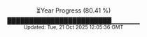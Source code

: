 <p align="center">
⏳Year Progress (80.41 %)<br>
████████████████████████▁▁▁▁▁▁ <br>
<sub>Updated: Tue, 21 Oct 2025 12:05:36 GMT</sub>
</p>

